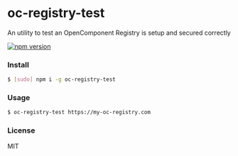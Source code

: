 oc-registry-test
================

An utility to test an OpenComponent Registry is setup and secured correctly

[![npm version](https://img.shields.io/npm/v/oc-registry-test.svg)](https://npmjs.org/package/oc-registry-test)

### Install

```sh
$ [sudo] npm i -g oc-registry-test
```

### Usage

```sh
$ oc-registry-test https://my-oc-registry.com
```

### License
MIT